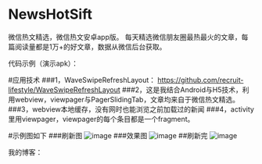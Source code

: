 # NewsHotSift
微信热文精选，微信热文安卓app版。
每天精选微信朋友圈最热最火的文章，每篇阅读量都是1万+的好文章，数据从微信后台获取。

代码示例（演示apk）：

#应用技术
###1，WaveSwipeRefreshLayout： https://github.com/recruit-lifestyle/WaveSwipeRefreshLayout
###2，这是我结合Android与H5技术，利用webview，viewpager与PagerSlidingTab，文章均来自于微信热文精选。
###3，webview本地缓存，没有网时也能浏览之前加载过的新闻
###4，activity里用viewpager，viewpager的每个条目都是一个fragment。


#示例图如下
###刷新图
![image](https://github.com/qiushi123/NewsHotSift/blob/master/apk_iamge_demo/animation.gif?raw=true)
###效果图
![image](https://github.com/qiushi123/NewsHotSift/blob/master/apk_iamge_demo/1_meitu_1.png?raw=true)
##刷新完
![image](https://github.com/qiushi123/NewsHotSift/blob/master/apk_iamge_demo/4_meitu_2.jpg?raw=true)




我的博客：

